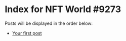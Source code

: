 # Index for NFT World #9273
Posts will be displayed in the order below:

- [Your first post](./001-first.md)

